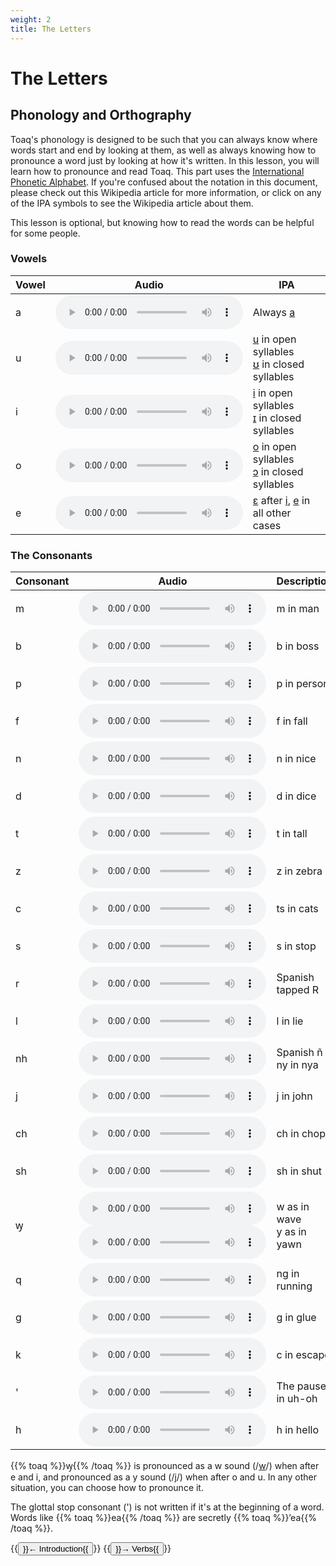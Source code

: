 ```yaml
---
weight: 2
title: The Letters
---
```


# The Letters

## Phonology and Orthography

Toaq's phonology is designed to be such that you can always know where words start and end by looking at them, as well as always knowing how to pronounce a word just by looking at how it's written. In this lesson, you will learn how to pronounce and read Toaq. This part uses the [International Phonetic Alphabet](https://en.wikipedia.org/wiki/International_Phonetic_Alphabet). If you're confused about the notation in this document, please check out this Wikipedia article for more information, or click on any of the IPA symbols to see the Wikipedia article about them. 

This lesson is optional, but knowing how to read the words can be helpful for some people.


### Vowels

| Vowel | Audio | IPA |
| ----- | ----- | ---- |
| a | <audio controls><source src="https://upload.wikimedia.org/wikipedia/commons/6/65/Open_front_unrounded_vowel.ogg" type="audio/wav"></audio> | Always [a] |
| u | <audio controls><source src="https://upload.wikimedia.org/wikipedia/commons/5/5d/Close_back_rounded_vowel.ogg" type="audio/wav"></audio> | [u] in open syllables<br>[ʊ] in closed syllables |
| i | <audio controls><source src="https://upload.wikimedia.org/wikipedia/commons/9/91/Close_front_unrounded_vowel.ogg" type="audio/wav"></audio> | [i] in open syllables<br>[ɪ] in closed syllables |
| o | <audio controls><source src="https://upload.wikimedia.org/wikipedia/commons/8/84/Close-mid_back_rounded_vowel.ogg" type="audio/wav"></audio> | [o] in open syllables<br>[ɔ] in closed syllables |
| e | <audio controls><source src="https://upload.wikimedia.org/wikipedia/commons/7/71/Open-mid_front_unrounded_vowel.ogg" type="audio/wav"></audio> | [ɛ] after [i], [e] in all other cases |

### The Consonants

| Consonant | Audio | Description | IPA |
| --------- | ----- | ----------- | ---- |
| m  | <audio controls><source src="https://upload.wikimedia.org/wikipedia/commons/a/a9/Bilabial_nasal.ogg" type="audio/wav"></audio> | m in man | [m] |
| b  | <audio controls><source src="https://upload.wikimedia.org/wikipedia/commons/2/2c/Voiced_bilabial_plosive.ogg" type="audio/wav"></audio> | b in boss | [b] |
| p  | <audio controls><source src="https://upload.wikimedia.org/wikipedia/commons/1/1e/Aspirated_voiceless_bilabial_stop.ogg" type="audio/wav"></audio> | p in person | [pʰ] |
| f  | <audio controls><source src="https://upload.wikimedia.org/wikipedia/commons/3/33/Voiceless_labiodental_fricative.ogg" type="audio/wav"></audio> | f in fall | [f] |
| n  | <audio controls><source src="https://upload.wikimedia.org/wikipedia/commons/2/29/Alveolar_nasal.ogg" type="audio/wav"></audio> | n in nice | [n] |
| d  | <audio controls><source src="https://upload.wikimedia.org/wikipedia/commons/0/01/Voiced_alveolar_plosive.ogg" type="audio/wav"></audio> | d in dice | [d] |
| t  | <audio controls><source src="https://upload.wikimedia.org/wikipedia/commons/0/02/Voiceless_alveolar_plosive.ogg" type="audio/wav"></audio> | t in tall | [tʰ] |
| z  | <audio controls><source src="https://upload.wikimedia.org/wikipedia/commons/d/d8/Voiced_alveolar_sibilant_affricate.oga" type="audio/wav"></audio> | z in zebra | [d͡z] |
| c  | <audio controls><source src="https://upload.wikimedia.org/wikipedia/commons/9/9d/Voiceless_alveolar_sibilant_affricate.oga" type="audio/wav"></audio> | ts in cats | [t͡sʰ] |
| s  | <audio controls><source src="https://upload.wikimedia.org/wikipedia/commons/a/ac/Voiceless_alveolar_sibilant.ogg" type="audio/wav"></audio> | s in stop | [s] |
| r  | <audio controls><source src="https://upload.wikimedia.org/wikipedia/commons/a/a0/Alveolar_tap.ogg" type="audio/wav"></audio> | Spanish tapped R | [ɾ] |
| l  | <audio controls><source src="https://upload.wikimedia.org/wikipedia/commons/b/bc/Alveolar_lateral_approximant.ogg" type="audio/wav"></audio> | l in lie | [l] |
| nh | <audio controls><source src="https://upload.wikimedia.org/wikipedia/commons/4/46/Palatal_nasal.ogg" type="audio/wav"></audio> | Spanish ñ<br>ny in nya | [ɲ] |
| j | <audio controls><source src="https://upload.wikimedia.org/wikipedia/commons/c/c1/Voiced_alveolo-palatal_affricate.ogg" type="audio/wav"></audio> | j in john | [d͡ʑ] |
| ch | <audio controls><source src="https://upload.wikimedia.org/wikipedia/commons/c/c4/Voiceless_alveolo-palatal_affricate.ogg" type="audio/wav"></audio> | ch in chop | [t͡ɕʰ] |
| sh | <audio controls><source src="https://upload.wikimedia.org/wikipedia/commons/0/0b/Voiceless_alveolo-palatal_sibilant.ogg" type="audio/wav"></audio> | sh in shut | [ɕ] |
| ꝡ | <audio controls><source src="https://upload.wikimedia.org/wikipedia/commons/f/f2/Voiced_labio-velar_approximant.ogg" type="audio/wav"></audio> <br> <audio controls><source src="https://upload.wikimedia.org/wikipedia/commons/e/e8/Palatal_approximant.ogg" type="audio/wav"></audio>  | w as in wave<br>y as in yawn | [w], [j] |
| q  | <audio controls><source src="https://upload.wikimedia.org/wikipedia/commons/3/39/Velar_nasal.ogg" type="audio/wav"></audio> | ng in running | [ŋ] |
| g  | <audio controls><source src="https://upload.wikimedia.org/wikipedia/commons/b/b4/Voiced_velar_plosive.ogg" type="audio/wav"></audio> | g in glue | [g] |
| k  | <audio controls><source src="https://upload.wikimedia.org/wikipedia/commons/e/e3/Voiceless_velar_plosive.ogg" type="audio/wav"></audio> | c in escape | [kʰ] |
| '  | <audio controls><source src="https://upload.wikimedia.org/wikipedia/commons/4/4d/Glottal_stop.ogg" type="audio/wav"></audio>  | The pause in uh-oh | [ʔ] |
| h  | <audio controls><source src="https://upload.wikimedia.org/wikipedia/commons/d/da/Voiceless_glottal_fricative.ogg" type="audio/wav"></audio> | h in hello | [h] |

{{% toaq %}}ꝡ{{% /toaq %}} is pronounced as a w sound (/[w]/) when after e and i, and pronounced as a y sound (/[j]/) when after o and u. In any other situation, you can choose how to pronounce it.

The glottal stop consonant (') is not written if it's at the beginning of a word. Words like {{% toaq %}}ea{{% /toaq %}} are secretly {{% toaq %}}’ea{{% /toaq %}}.

{{<button relref="/docs/course">}}← Introduction{{</button>}}
{{<button relref="/docs/course">}}→ Verbs{{</button>}}



[m]: https://en.wikipedia.org/wiki/Voiced_bilabial_nasal
[n]: https://en.wikipedia.org/wiki/Voiced_alveolar_nasal
[ɲ]: https://en.wikipedia.org/wiki/Voiced_palatal_nasal
[ŋ]: https://en.wikipedia.org/wiki/Voiced_velar_nasal

[pʰ]: https://en.wikipedia.org/wiki/Voiceless_bilabial_plosive
[b]: https://en.wikipedia.org/wiki/Voiced_bilabial_plosive
[tʰ]: https://en.wikipedia.org/wiki/Voiceless_dental_and_alveolar_plosives
[d]: https://en.wikipedia.org/wiki/Voiced_dental_and_alveolar_plosives
[kʰ]: https://en.wikipedia.org/wiki/Voiceless_velar_plosive
[g]: https://en.wikipedia.org/wiki/Voiced_velar_plosive
[ʔ]: https://en.wikipedia.org/wiki/Voiced_velar_plosive

[t͡sʰ]: https://en.wikipedia.org/wiki/Voiceless_alveolar_affricate
[d͡z]: https://en.wikipedia.org/wiki/Voiced_alveolar_affricate
[t͡ɕʰ]: https://en.wikipedia.org/wiki/Voiceless_alveolo-palatal_affricate
[d͡ʑ]: https://en.wikipedia.org/wiki/Voiced_alveolo-palatal_affricate

[f]: https://en.wikipedia.org/wiki/Voiceless_labiodental_fricative
[s]: https://en.wikipedia.org/wiki/Voiceless_alveolar_fricative
[ɕ]: https://en.wikipedia.org/wiki/Voiceless_alveolo-palatal_fricative
[h]: https://en.wikipedia.org/wiki/Voiceless_glottal_fricative

[ɾ]: https://en.wikipedia.org/wiki/Voiced_dental_and_alveolar_taps_and_flaps
[l]: https://en.wikipedia.org/wiki/Voiced_alveolar_lateral_approximant
[w]: https://en.wikipedia.org/wiki/Voiced_labial%E2%80%93velar_approximant
[j]: https://en.wikipedia.org/wiki/Voiced_palatal_approximant

[a]: https://en.wikipedia.org/wiki/Open_front_unrounded_vowel
[ɛ]: https://en.wikipedia.org/wiki/Open-mid_front_unrounded_vowel 
[e]: https://en.wikipedia.org/wiki/Close-mid_front_unrounded_vowel
[i]: https://en.wikipedia.org/wiki/Close_front_unrounded_vowel
[u]: https://en.wikipedia.org/wiki/Close_back_rounded_vowel
[o]: https://en.wikipedia.org/wiki/Close-mid_back_rounded_vowel
[ʊ]: https://en.wikipedia.org/wiki/Near-close_near-back_rounded_vowel
[ɪ]: https://en.wikipedia.org/wiki/Near-close_near-front_unrounded_vowel
[ɔ]: https://en.wikipedia.org/wiki/Open-mid_back_rounded_vowel
